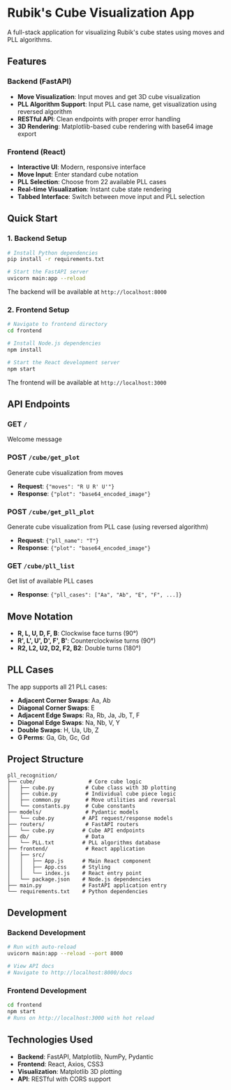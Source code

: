 # Rubik's Cube Visualization App

A full-stack application for visualizing Rubik's cube states using moves and PLL algorithms.

## Features

### Backend (FastAPI)
- **Move Visualization**: Input moves and get 3D cube visualization
- **PLL Algorithm Support**: Input PLL case name, get visualization using reversed algorithm  
- **RESTful API**: Clean endpoints with proper error handling
- **3D Rendering**: Matplotlib-based cube rendering with base64 image export

### Frontend (React)
- **Interactive UI**: Modern, responsive interface
- **Move Input**: Enter standard cube notation
- **PLL Selection**: Choose from 22 available PLL cases
- **Real-time Visualization**: Instant cube state rendering
- **Tabbed Interface**: Switch between move input and PLL selection

## Quick Start

### 1. Backend Setup

```bash
# Install Python dependencies
pip install -r requirements.txt

# Start the FastAPI server
uvicorn main:app --reload
```

The backend will be available at `http://localhost:8000`

### 2. Frontend Setup

```bash
# Navigate to frontend directory
cd frontend

# Install Node.js dependencies
npm install

# Start the React development server
npm start
```

The frontend will be available at `http://localhost:3000`

## API Endpoints

### GET `/`
Welcome message

### POST `/cube/get_plot`
Generate cube visualization from moves
- **Request**: `{"moves": "R U R' U'"}`
- **Response**: `{"plot": "base64_encoded_image"}`

### POST `/cube/get_pll_plot`  
Generate cube visualization from PLL case (using reversed algorithm)
- **Request**: `{"pll_name": "T"}`
- **Response**: `{"plot": "base64_encoded_image"}`

### GET `/cube/pll_list`
Get list of available PLL cases
- **Response**: `{"pll_cases": ["Aa", "Ab", "E", "F", ...]}`

## Move Notation

- **R, L, U, D, F, B**: Clockwise face turns (90°)
- **R', L', U', D', F', B'**: Counterclockwise turns (90°)
- **R2, L2, U2, D2, F2, B2**: Double turns (180°)

## PLL Cases

The app supports all 21 PLL cases:
- **Adjacent Corner Swaps**: Aa, Ab
- **Diagonal Corner Swaps**: E  
- **Adjacent Edge Swaps**: Ra, Rb, Ja, Jb, T, F
- **Diagonal Edge Swaps**: Na, Nb, V, Y
- **Double Swaps**: H, Ua, Ub, Z
- **G Perms**: Ga, Gb, Gc, Gd

## Project Structure

```
pll_recognition/
├── cube/                 # Core cube logic
│   ├── cube.py          # Cube class with 3D plotting
│   ├── cubie.py         # Individual cube piece logic
│   ├── common.py        # Move utilities and reversal
│   └── constants.py     # Cube constants
├── models/              # Pydantic models
│   └── cube.py         # API request/response models
├── routers/             # FastAPI routers
│   └── cube.py         # Cube API endpoints
├── db/                  # Data
│   └── PLL.txt         # PLL algorithms database
├── frontend/            # React application
│   ├── src/
│   │   ├── App.js      # Main React component
│   │   ├── App.css     # Styling
│   │   └── index.js    # React entry point
│   └── package.json    # Node.js dependencies
├── main.py             # FastAPI application entry
└── requirements.txt    # Python dependencies
```

## Development

### Backend Development
```bash
# Run with auto-reload
uvicorn main:app --reload --port 8000

# View API docs
# Navigate to http://localhost:8000/docs
```

### Frontend Development
```bash
cd frontend
npm start
# Runs on http://localhost:3000 with hot reload
```

## Technologies Used

- **Backend**: FastAPI, Matplotlib, NumPy, Pydantic
- **Frontend**: React, Axios, CSS3
- **Visualization**: Matplotlib 3D plotting
- **API**: RESTful with CORS support

